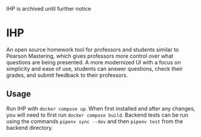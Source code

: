 IHP is archived until further notice

# IHP
An open source homework tool for professors and students similar to Pearson Mastering, which gives professors more control over what questions are being presented. A more modernized UI with a focus on simplicity and ease of use, students can answer questions, check their grades, and submit feedback to their professors.

## Usage

Run IHP with `docker compose up`. When first installed and after any changes, you will need to first run `docker compose build`.
Backend tests can be run using the commands `pipenv sync --dev` and then `pipenv test` from the backend directory. 
